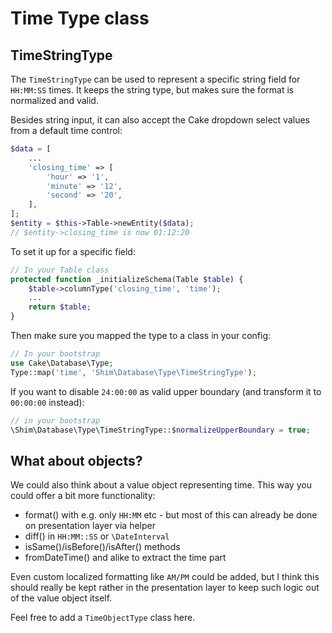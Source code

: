 # Time Type class

## TimeStringType
The `TimeStringType` can be used to represent a specific string field for `HH:MM:SS` times.
It keeps the string type, but makes sure the format is normalized and valid.

Besides string input, it can also accept the Cake dropdown select values from a default time control:

```php
$data = [
    ...
    'closing_time' => [
        'hour' => '1',
        'minute' => '12',
        'second' => '20',
    ],
];
$entity = $this->Table->newEntity($data);
// $entity->closing_time is now 01:12:20
```

To set it up for a specific field:
```php
// In your Table class
protected function _initializeSchema(Table $table) {
    $table->columnType('closing_time', 'time');
    ...
    return $table;
}
```

Then make sure you mapped the type to a class in your config:
```php
// In your bootstrap
use Cake\Database\Type;
Type::map('time', 'Shim\Database\Type\TimeStringType');
```

If you want to disable `24:00:00` as valid upper boundary (and transform it to `00:00:00` instead):
```php
// in your bootstrap
\Shim\Database\Type\TimeStringType::$normalizeUpperBoundary = true;
```


## What about objects?
We could also think about a value object representing time.
This way you could offer a bit more functionality:
- format() with e.g. only `HH:MM` etc - but most of this can already be done on presentation layer via helper
- diff() in `HH:MM::SS` or `\DateInterval`
- isSame()/isBefore()/isAfter() methods
- fromDateTime() and alike to extract the time part

Even custom localized formatting like `AM/PM` could be added, but I think this should really be kept rather
in the presentation layer to keep such logic out of the value object itself.

Feel free to add a `TimeObjectType` class here.
